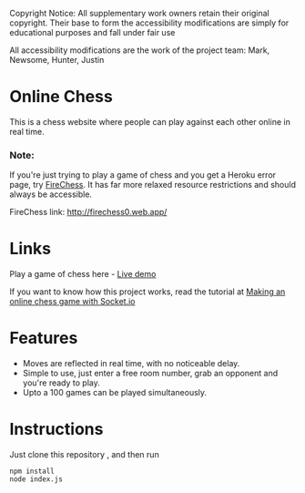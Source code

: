 Copyright Notice:
All supplementary work owners retain their original copyright. Their base to form the accessibility modifications are simply for educational purposes and fall under fair use

All accessibility modifications are the work of the project team:
Mark, Newsome, Hunter, Justin

# Online Chess
This is a chess website where people can play against each other online in real time. 

### Note:
If you're just trying to play a game of chess and you get a Heroku error page, try [FireChess](https://github.com/Aveek-Saha/FireChess). It has far more relaxed resource restrictions and should always be accessible.

FireChess link: http://firechess0.web.app/

# Links
Play a game of chess here - [Live demo](https://chess0.herokuapp.com) 

If you want to know how this project works, read the tutorial at [Making an online chess game with Socket.io](https://aveeksaha.gitlab.io/post/making-an-online-chess-website-with-socketio/)

# Features
<ul>
  <li>Moves are reflected in real time, with no noticeable delay.</li>
  <li>Simple to use, just enter a free room number, grab an opponent and you're ready to play.</li>
  <li>Upto a 100 games can be played simultaneously.</li>
</ul>

# Instructions
Just clone this repository , and then run
```
npm install
node index.js
```
